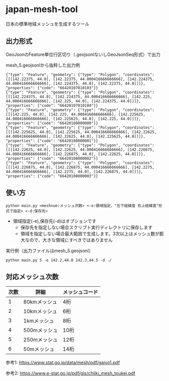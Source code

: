 # japan-mesh-tool

日本の標準地域メッシュを生成するツール

## 出力形式
GeoJsonのFeature単位行区切り（.geojsonlないしGeoJsonSeq形式）で出力

mesh_5.geojsonlから抜粋した出力例
```
{"type": "Feature", "geometry": {"type": "Polygon", "coordinates": [[[142.22375, 44.0], [142.22375, 44.000416666666666], [142.224375, 44.000416666666666], [142.224375, 44.0], [142.22375, 44.0]]]}, "properties": {"code": "66420107010103"}}
{"type": "Feature", "geometry": {"type": "Polygon", "coordinates": [[[142.224375, 44.0], [142.224375, 44.000416666666666], [142.225, 44.000416666666666], [142.225, 44.0], [142.224375, 44.0]]]}, "properties": {"code": "66420107010104"}}
{"type": "Feature", "geometry": {"type": "Polygon", "coordinates": [[[142.225, 44.0], [142.225, 44.000416666666666], [142.225625, 44.000416666666666], [142.225625, 44.0], [142.225, 44.0]]]}, "properties": {"code": "66420108000000"}}
{"type": "Feature", "geometry": {"type": "Polygon", "coordinates": [[[142.225625, 44.0], [142.225625, 44.000416666666666], [142.22625, 44.000416666666666], [142.22625, 44.0], [142.225625, 44.0]]]}, "properties": {"code": "66420108000001"}}
{"type": "Feature", "geometry": {"type": "Polygon", "coordinates": [[[142.22625, 44.0], [142.22625, 44.000416666666666], [142.226875, 44.000416666666666], [142.226875, 44.0], [142.22625, 44.0]]]}, "properties": {"code": "66420108000002"}}
{"type": "Feature", "geometry": {"type": "Polygon", "coordinates": [[[142.226875, 44.0], [142.226875, 44.000416666666666], [142.2275, 44.000416666666666], [142.2275, 44.0], [142.226875, 44.0]]]}, "properties": {"code": "66420108000003"}}
```

## 使い方

```
python main.py <meshnum:メッシュ次数> <-e:領域指定、"左下経緯度 右上経緯度"形式で指定> <-d:保存先>
```

- 領域指定(-e),保存先(-d)はオプションです
    - 保存先を指定しない場合スクリプト実行ディレクトリに保存します
    - 領域を指定しない場合最大範囲で生成します。3次以上はメッシュ数が膨大なので、大きな領域にすべきではありません


実行例（出力ファイルはmesh_5.geojsonl）
```
python main.py 5 -e 142.2,44.0 142.3,44.5 -d ./
```

## 対応メッシュ次数

|  次数  |  詳細  |  メッシュコード  |
| ---- | ---- | ---- |
|  1  |  80kmメッシュ |  4桁  |
|  2  |  10kmメッシュ |  6桁  |
|  3  |  1kmメッシュ  |  8桁  |
|  4  |  500mメッシュ |  10桁  |
|  5  |  250mメッシュ |  12桁  |
|  6  |  50mメッシュ  |  14桁  |

参考1: https://www.stat.go.jp/data/mesh/pdf/gaiyo1.pdf

参考2: https://www.e-stat.go.jp/pdf/gis/chiiki_mesh_toukei.pdf